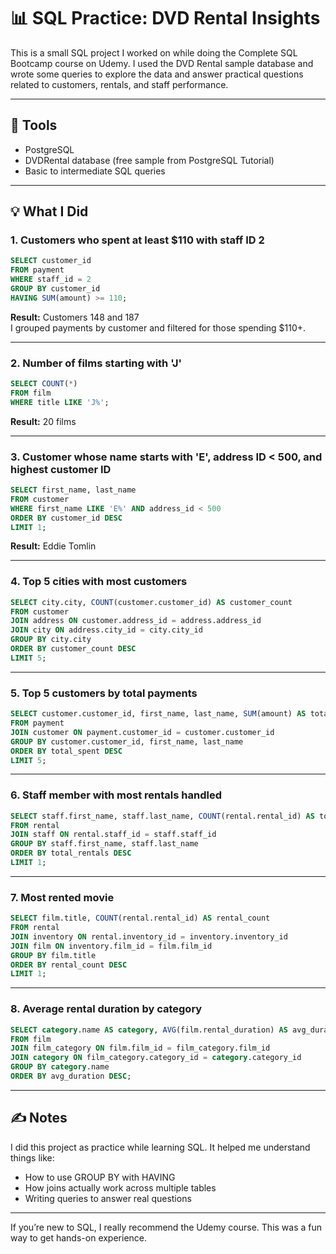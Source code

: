 # 📊 SQL Practice: DVD Rental Insights

This is a small SQL project I worked on while doing the Complete SQL Bootcamp course on Udemy. I used the DVD Rental sample database and wrote some queries to explore the data and answer practical questions related to customers, rentals, and staff performance.

---

## 🔧 Tools
- PostgreSQL
- DVDRental database (free sample from PostgreSQL Tutorial)
- Basic to intermediate SQL queries

---

## 💡 What I Did

### 1. Customers who spent at least $110 with staff ID 2
```sql
SELECT customer_id
FROM payment
WHERE staff_id = 2
GROUP BY customer_id
HAVING SUM(amount) >= 110;
```
**Result:** Customers 148 and 187  
I grouped payments by customer and filtered for those spending $110+.

---

### 2. Number of films starting with 'J'
```sql
SELECT COUNT(*)
FROM film
WHERE title LIKE 'J%';
```
**Result:** 20 films

---

### 3. Customer whose name starts with 'E', address ID < 500, and highest customer ID
```sql
SELECT first_name, last_name
FROM customer
WHERE first_name LIKE 'E%' AND address_id < 500
ORDER BY customer_id DESC
LIMIT 1;
```
**Result:** Eddie Tomlin

---

### 4. Top 5 cities with most customers
```sql
SELECT city.city, COUNT(customer.customer_id) AS customer_count
FROM customer
JOIN address ON customer.address_id = address.address_id
JOIN city ON address.city_id = city.city_id
GROUP BY city.city
ORDER BY customer_count DESC
LIMIT 5;
```

---

### 5. Top 5 customers by total payments
```sql
SELECT customer.customer_id, first_name, last_name, SUM(amount) AS total_spent
FROM payment
JOIN customer ON payment.customer_id = customer.customer_id
GROUP BY customer.customer_id, first_name, last_name
ORDER BY total_spent DESC
LIMIT 5;
```

---

### 6. Staff member with most rentals handled
```sql
SELECT staff.first_name, staff.last_name, COUNT(rental.rental_id) AS total_rentals
FROM rental
JOIN staff ON rental.staff_id = staff.staff_id
GROUP BY staff.first_name, staff.last_name
ORDER BY total_rentals DESC
LIMIT 1;
```

---

### 7. Most rented movie
```sql
SELECT film.title, COUNT(rental.rental_id) AS rental_count
FROM rental
JOIN inventory ON rental.inventory_id = inventory.inventory_id
JOIN film ON inventory.film_id = film.film_id
GROUP BY film.title
ORDER BY rental_count DESC
LIMIT 1;
```

---

### 8. Average rental duration by category
```sql
SELECT category.name AS category, AVG(film.rental_duration) AS avg_duration
FROM film
JOIN film_category ON film.film_id = film_category.film_id
JOIN category ON film_category.category_id = category.category_id
GROUP BY category.name
ORDER BY avg_duration DESC;
```

---

## ✍️ Notes

I did this project as practice while learning SQL. It helped me understand things like:
- How to use GROUP BY with HAVING
- How joins actually work across multiple tables
- Writing queries to answer real questions

---

If you’re new to SQL, I really recommend the Udemy course. This was a fun way to get hands-on experience.
